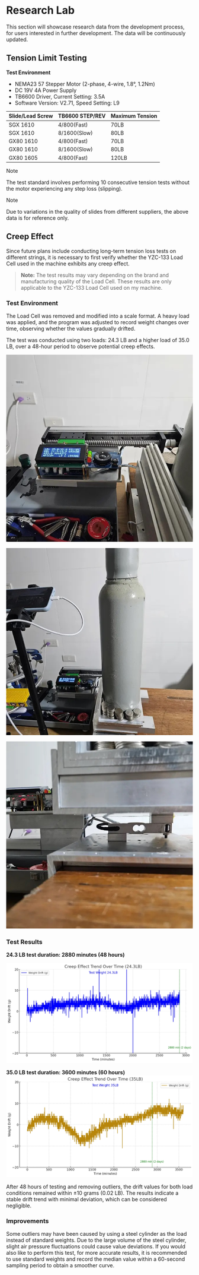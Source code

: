 # Research Lab

This section will showcase research data from the development process, for users interested in further development. The data will be continuously updated.

## Tension Limit Testing

**Test Environment**  
- NEMA23 57 Stepper Motor (2-phase, 4-wire, 1.8°, 1.2Nm)  
- DC 19V 4A Power Supply  
- TB6600 Driver, Current Setting: 3.5A  
- Software Version: V2.71, Speed Setting: L9

| Slide/Lead Screw | TB6600 STEP/REV | Maximum Tension |  
|------------------|-----------------|-----------------|
| SGX 1610         | 4/800(Fast)     | 70LB            |
| SGX 1610         | 8/1600(Slow)    | 80LB            |
| GX80 1610        | 4/800(Fast)     | 70LB            |
| GX80 1610        | 8/1600(Slow)    | 80LB            |
| GX80 1605        | 4/800(Fast)     | 120LB           |

> [!NOTE]  
> The test standard involves performing 10 consecutive tension tests without the motor experiencing any step loss (slipping).

> [!NOTE]  
> Due to variations in the quality of slides from different suppliers, the above data is for reference only.

## Creep Effect

Since future plans include conducting long-term tension loss tests on different strings, it is necessary to first verify whether the YZC-133 Load Cell used in the machine exhibits any creep effect.

> **Note:** The test results may vary depending on the brand and manufacturing quality of the Load Cell. These results are only applicable to the YZC-133 Load Cell used on my machine.


### Test Environment

The Load Cell was removed and modified into a scale format. A heavy load was applied, and the program was adjusted to record weight changes over time, observing whether the values gradually drifted.

The test was conducted using two loads: 24.3 LB and a higher load of 35.0 LB, over a 48-hour period to observe potential creep effects.

![img_Creep1.jpg](img_Creep1.jpg)

![img_Creep2.jpg](img_Creep2.jpg)

![img_Creep3.jpg](img_Creep3.jpg)

### Test Results

**24.3 LB test duration: 2880 minutes (48 hours)**  

![img_Creep4.jpg](img_Creep4.jpg)


**35.0 LB test duration: 3600 minutes (60 hours)**
![img_Creep5.jpg](img_Creep5.jpg)


After 48 hours of testing and removing outliers, the drift values for both load conditions remained within ±10 grams (0.02 LB). The results indicate a stable drift trend with minimal deviation, which can be considered negligible.

### Improvements

Some outliers may have been caused by using a steel cylinder as the load instead of standard weights. Due to the large volume of the steel cylinder, slight air pressure fluctuations could cause value deviations. If you would also like to perform this test, for more accurate results, it is recommended to use standard weights and record the median value within a 60-second sampling period to obtain a smoother curve.

